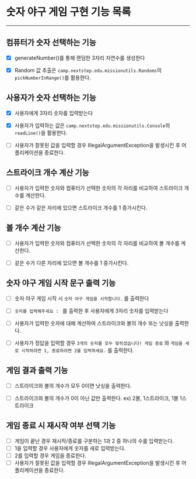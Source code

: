 # 숫자 야구 게임 구현 기능 목록

---

## 컴퓨터가 숫자 선택하는 기능

- [x] generateNumber()를 통해 랜덤한 3자리 자연수를 생성한다
- [x] Random 값 추출은 `camp.nextstep.edu.missionutils.Randoms`의 `pickNumberInRange()`를 활용한다.



## 사용자가 숫자 선택하는 기능

- [x] 사용자에게 3자리 숫자를 입력받는다
- [x] 사용자가 입력하는 값은 `camp.nextstep.edu.missionutils.Console`의 `readLine()`을 활용한다.
- [ ] 사용자가 잘못된 값을 입력할 경우 IllegalArgumentException을 발생시킨 후 어플리케이션을 종료한다.



## 스트라이크 개수 계산 기능

- [ ] 사용자가 입력한 숫자와 컴퓨터가 선택한 숫자의 각 자리를 비교하여 스트라이크 개수를 계산한다.
- [ ] 같은 수가 같은 자리에 있으면 스트라이크 개수를 1 증가시킨다.



## 볼 개수 계산 기능

- [ ] 사용자가 입력한 숫자와 컴퓨터가 선택한 숫자의 각 자리를 비교하여 볼 개수를 계산한다.
- [ ] 같은 수가 다른 자리에 있으면 볼 개수를 1 증가시킨다.



## 숫자 야구 게임 시작 문구 출력 기능

- [ ] 숫자 야구 게임 시작 시 `숫자 야구 게임을 시작합니다.` 를 출력한다

- [ ] `숫자를 입력해주세요 : ` 를 출력한 후 사용자에게 3자리 숫자를 입력받는다

- [ ] 사용자가 입력한 숫자에 대해 계산하여 스트라이크와 볼의 개수 또는 낫싱을 출력한다.

- [ ] 사용자가 정답을 입력할 경우 `3개의 숫자를 모두 맞히셨습니다! 게임 종료` 와 `게임을 새로 시작하려면 1, 종료하려면 2를 입력하세요.` 를 출력한다.



## 게임 결과 출력 기능

- [ ] 스트라이크와 볼의 개수가 모두 0이면 낫싱을 출력한다.
- [ ] 스트라이크와 볼의 개수가 0이 아닌 값만 출력한다. ex) 2볼, 1스트라이크, 1볼 1스트라이크



## 게임 종료 시 재시작 여부 선택 기능

- [ ] 게임이 끝난 경우 재시작/종료를 구분하는 1과 2 중 하나의 수를 입력받는다.
- [ ] 1을 입력할 경우 사용자에게 숫자를 새로 입력받는다.
- [ ] 2를 입력할 경우 게임을 종료한다.
- [ ] 사용자가 잘못된 값을 입력할 경우 IllegalArgumentException을 발생시킨 후 어플리케이션을 종료한다.
